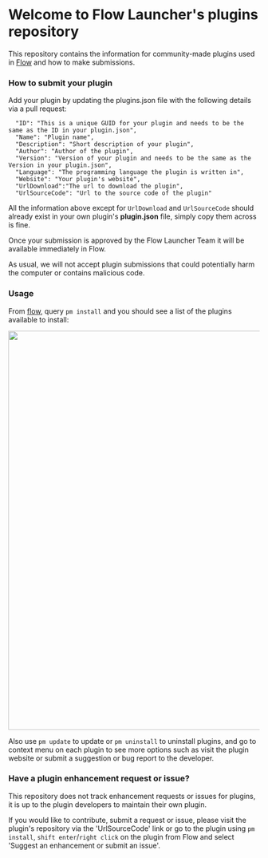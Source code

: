 Welcome to Flow Launcher's plugins repository
=============================================

This repository contains the information for community-made plugins used in [Flow](https://github.com/Flow-Launcher/Flow.Launcher) and how to make submissions.

### How to submit your plugin

Add your plugin by updating the plugins.json file with the following details via a pull request:

```
  "ID": "This is a unique GUID for your plugin and needs to be the same as the ID in your plugin.json",  
  "Name": "Plugin name",
  "Description": "Short description of your plugin",
  "Author": "Author of the plugin",
  "Version": "Version of your plugin and needs to be the same as the Version in your plugin.json",
  "Language": "The programming language the plugin is written in",
  "Website": "Your plugin's website",
  "UrlDownload":"The url to download the plugin",
  "UrlSourceCode": "Url to the source code of the plugin"
```

All the information above except for `UrlDownload` and `UrlSourceCode` should already exist in your own plugin's **plugin.json** file, simply copy them across is fine.

Once your submission is approved by the Flow Launcher Team it will be available immediately in Flow.

As usual, we will not accept plugin submissions that could potentially harm the computer or contains malicious code.

### Usage

From [flow](https://github.com/Flow-Launcher/Flow.Launcher/releases/latest), query `pm install` and you should see a list of the plugins available to install:
<p align="center"><img src="https://user-images.githubusercontent.com/26427004/103451827-c08fba80-4d1c-11eb-945b-02546d31baad.png" width="800"></p>

Also use `pm update` to update or `pm uninstall` to uninstall plugins, and go to context menu on each plugin to see more options such as visit the plugin website or submit a suggestion or bug report to the developer.

### Have a plugin enhancement request or issue?

This repository does not track enhancement requests or issues for plugins, it is up to the plugin developers to maintain their own plugin. 

If you would like to contribute, submit a request or issue, please visit the plugin's repository via the 'UrlSourceCode' link or go to the plugin using `pm install`, `shift enter`/`right click` on the plugin from Flow and select 'Suggest an enhancement or submit an issue'.
